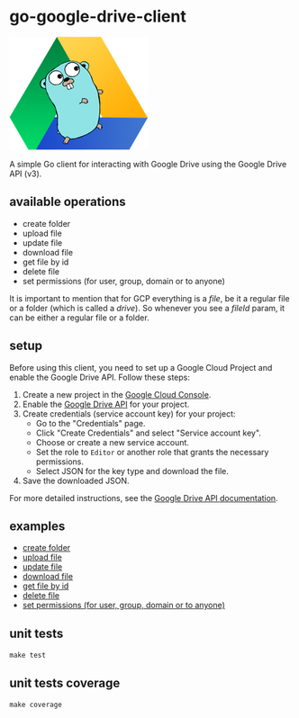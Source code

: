 # go-google-drive-client

![logo](go-google-drive-client.png)

A simple Go client for interacting with Google Drive using the Google Drive API (v3).

## available operations

- create folder
- upload file
- update file
- download file
- get file by id
- delete file
- set permissions (for user, group, domain or to anyone)

It is important to mention that for GCP everything is a _file_, be it a regular file or a folder (which is called a _drive_). So whenever you see a _fileId_ param, it can be either a regular file or a folder.

## setup

Before using this client, you need to set up a Google Cloud Project and enable the Google Drive API. Follow these steps:

1. Create a new project in the [Google Cloud Console](https://console.cloud.google.com/).
2. Enable the [Google Drive API](https://console.cloud.google.com/apis/library/drive.googleapis.com) for your project.
3. Create credentials (service account key) for your project:
   - Go to the "Credentials" page.
   - Click "Create Credentials" and select "Service account key".
   - Choose or create a new service account.
   - Set the role to `Editor` or another role that grants the necessary permissions.
   - Select JSON for the key type and download the file.
4. Save the downloaded JSON.

For more detailed instructions, see the [Google Drive API documentation](https://developers.google.com/drive/api/v3/quickstart/go).

## examples

- [create folder](examples/create_folder/create_folder.go)
- [upload file](examples/upload_file/upload_file.go)
- [update file](examples/update_file/update_file.go)
- [download file](examples/download_file/download_file.go)
- [get file by id](examples/get_file_by_id/get_file_by_id.go)
- [delete file](examples/delete_folder/delete_folder.go)
- [set permissions (for user, group, domain or to anyone)](examples/assign_role/assign_role.go)

## unit tests

```
make test
```

## unit tests coverage

```
make coverage
```